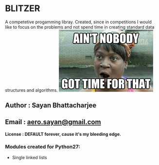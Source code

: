 # BLITZER
A competetive progamming libray. Created, since in competitions I would like to focus on the problems and not spend time in creating standard data structures and algorithms.
![nobody-got-time](memes/nobody-got-time.jpg)

## Author   : Sayan Bhattacharjee
## Email    : aero.sayan@gmail.com
#### License : DEFAULT forever, cause it's my bleeding edge.

### Modules created for Python27:
+ Single linked lists
